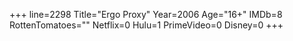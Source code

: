 +++
line=2298
Title="Ergo Proxy"
Year=2006
Age="16+"
IMDb=8
RottenTomatoes=""
Netflix=0
Hulu=1
PrimeVideo=0
Disney=0
+++

